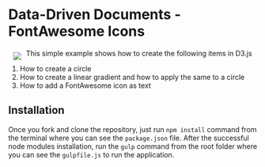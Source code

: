 # Data-Driven Documents - FontAwesome Icons

<a href="http://d3js.org"><img src="http://d3js.org/logo.svg" align="left" hspace="10" vspace="6"></a>

This simple example shows how to create the following items in D3.js

1. How to create a circle
2. How to create a linear gradient and how to apply the same to a circle
3. How to add a FontAwesome icon as text

## Installation

Once you fork and clone the repository, just run `npm install` command from the terminal where you can see the `package.json` file.
After the successful node modules installation, run the `gulp` command from the root folder where you can see the `gulpfile.js` to run the application.

